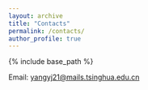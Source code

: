```yaml
---
layout: archive
title: "Contacts"
permalink: /contacts/
author_profile: true
---
```


{% include base_path %}

Email: yangyj21@mails.tsinghua.edu.cn